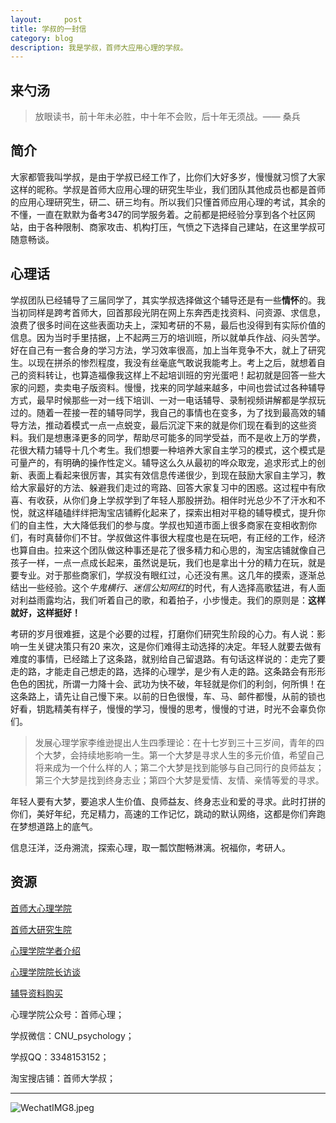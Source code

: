 ```yaml
---
layout:     post
title: 学叔的一封信
category: blog
description: 我是学叔，首师大应用心理的学叔。
---
```


## 来勺汤

> 放眼读书，前十年未必胜，中十年不会败，后十年无须战。—— 桑兵


## 简介

大家都管我叫学叔，是由于学叔已经工作了，比你们大好多岁，慢慢就习惯了大家这样的昵称。学叔是首师大应用心理的研究生毕业，我们团队其他成员也都是首师的应用心理研究生，研二、研三均有。所以我们只懂首师应用心理的考试，其余的不懂，一直在默默为备考347的同学服务着。之前都是把经验分享到各个社区网站，由于各种限制、商家攻击、机构打压，气愤之下选择自己建站，在这里学叔可随意畅谈。

## 心理话

学叔团队已经辅导了三届同学了，其实学叔选择做这个辅导还是有一些**情怀**的。我当初同样是跨考首师大，回首那段光阴在网上东奔西走找资料、问资源、求信息，浪费了很多时间在这些表面功夫上，深知考研的不易，最后也没得到有实际价值的信息。因为当时手里拮据，上不起两三万的培训班，所以就单兵作战、闷头苦学。好在自己有一套合身的学习方法，学习效率很高，加上当年竞争不大，就上了研究生。以现在拼杀的惨烈程度，我没有丝毫底气敢说我能考上。考上之后，就想着自己的资料转让，也算造福像我这样上不起培训班的穷光蛋吧！起初就是回答一些大家的问题，卖卖电子版资料。慢慢，找来的同学越来越多，中间也尝试过各种辅导方式，最早时候那些一对一线下培训、一对一电话辅导、录制视频讲解都是学叔玩过的。随着一茬接一茬的辅导同学，我自己的事情也在变多，为了找到最高效的辅导方法，推动着模式一点一点蜕变，最后沉淀下来的就是你们现在看到的这些资料。我们是想惠泽更多的同学，帮助尽可能多的同学受益，而不是收上万的学费，花很大精力辅导十几个考生。我们想要一种培养大家自主学习的模式，这个模式是可量产的，有明确的操作性定义。辅导这么久从最初的哗众取宠，追求形式上的创新、表面上看起来很厉害，其实有效信息传递很少，到现在鼓励大家自主学习，教给大家最好的方法、躲避我们走过的弯路、回答大家复习中的困惑。这过程中有欣喜、有收获，从你们身上学叔学到了年轻人那股拼劲。相伴时光总少不了汗水和不悦，就这样磕磕绊绊把淘宝店铺孵化起来了，探索出相对平稳的辅导模式，提升你们的自主性，大大降低我们的参与度。学叔也知道市面上很多商家在变相收割你们，有时真替你们不甘。学叔做这件事很大程度也是在玩吧，有正经的工作，经济也算自由。拉来这个团队做这种事还是花了很多精力和心思的，淘宝店铺就像自己孩子一样，一点一点成长起来，虽然说是玩，我们也是拿出十分的精力在玩，就是要专业。对于那些商家们，学叔没有眼红过，心还没有黑。这几年的摸索，逐渐总结出一些经验。这个*牛鬼横行、迷信公知网红*的时代，有人选择高歌猛进，有人面对利益雨露均沾，我们听着自己的歌，和着拍子，小步慢走。我们的原则是：**这样就好，这样挺好！**

考研的岁月很难捱，这是个必要的过程，打磨你们研究生阶段的心力。有人说：影响一生关键决策只有20 来次，这是你们难得主动选择的决定。年轻人就要去做有难度的事情，已经踏上了这条路，就别给自己留退路。有句话这样说的：走完了要走的路，才能走自己想走的路，选择的心理学，是少有人走的路。这条路会有形形色色的困扰，所谓一力降十会、武功为快不破，年轻就是你们的利剑，何所惧！在这条路上，请先让自己慢下来。以前的日色很慢，车、马、邮件都慢，从前的锁也好看，钥匙精美有样子，慢慢的学习，慢慢的思考，慢慢的寸进，时光不会辜负你们。

> 发展心理学家李维逊提出人生四季理论：在十七岁到三十三岁间，青年的四个大梦，会持续地影响一生。第一个大梦是寻求人生的多元价值，希望自己将来成为一个什么样的人；第二个大梦是找到能够与自己同行的良师益友；第三个大梦是找到终身志业；第四个大梦是爱情、友情、亲情等爱的寻求。

年轻人要有大梦，要追求人生价值、良师益友、终身志业和爱的寻求。此时打拼的你们，美好年纪，充足精力，高速的工作记忆，跳动的默认网络，这都是你们奔跑在梦想道路上的底气。

信息汪洋，泛舟溯流，探索心理，取一瓢饮酣畅淋漓。祝福你，考研人。

## 资源

[首师大心理学院](http://xlxy.cnu.edu.cn)

[首师大研究生院](http://grad.cnu.edu.cn)

[心理学院学者介绍](http://v.eol.cn/video/detail?videoid=18938)

[心理学院院长访谈](http://weixin.cnu.edu.cn/zssp/心理学院.html)

[辅导资料购买](https://shop155320243.taobao.com/?spm=a1z10.1-c.0.0.462d728561Kav3)

心理学院公众号：首师心理；

学叔微信：CNU_psychology；

学叔QQ：3348153152；

淘宝搜店铺：首师大学叔；

___

![WechatIMG8.jpeg](http://pdsh5ir09.bkt.clouddn.com/WechatIMG8.jpeg "加油哦！")


